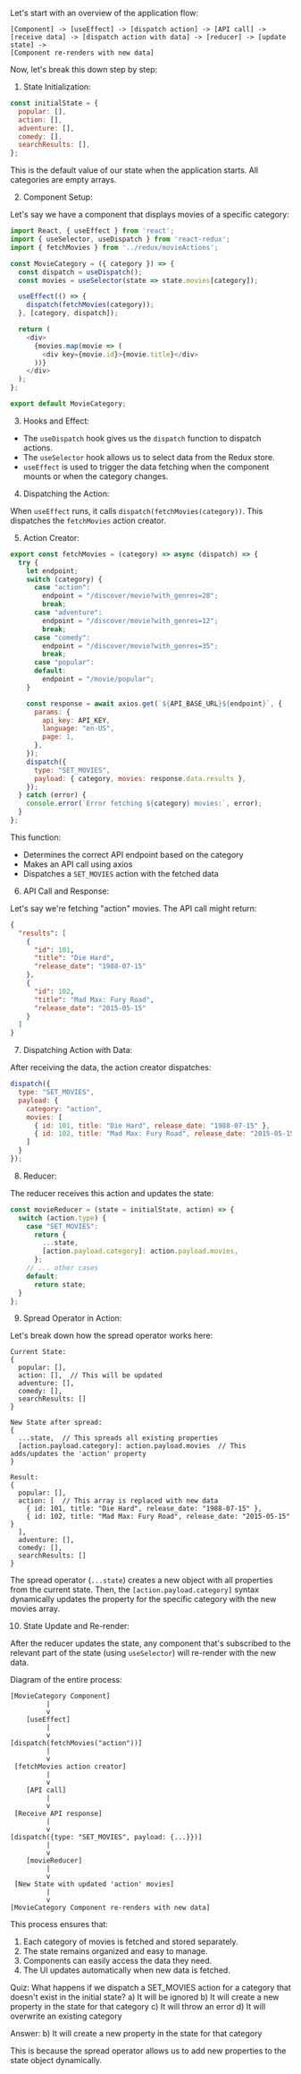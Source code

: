 Let's start with an overview of the application flow:

```
[Component] -> [useEffect] -> [dispatch action] -> [API call] -> 
[receive data] -> [dispatch action with data] -> [reducer] -> [update state] -> 
[Component re-renders with new data]
```

Now, let's break this down step by step:

1. State Initialization:



```javascript
const initialState = {
  popular: [],
  action: [],
  adventure: [],
  comedy: [],
  searchResults: [],
};

```

This is the default value of our state when the application starts. All categories are empty arrays.

2. Component Setup:

Let's say we have a component that displays movies of a specific category:



```javascript
import React, { useEffect } from 'react';
import { useSelector, useDispatch } from 'react-redux';
import { fetchMovies } from '../redux/movieActions';

const MovieCategory = ({ category }) => {
  const dispatch = useDispatch();
  const movies = useSelector(state => state.movies[category]);

  useEffect(() => {
    dispatch(fetchMovies(category));
  }, [category, dispatch]);

  return (
    <div>
      {movies.map(movie => (
        <div key={movie.id}>{movie.title}</div>
      ))}
    </div>
  );
};

export default MovieCategory;

```

3. Hooks and Effect:

- The `useDispatch` hook gives us the `dispatch` function to dispatch actions.
- The `useSelector` hook allows us to select data from the Redux store.
- `useEffect` is used to trigger the data fetching when the component mounts or when the category changes.

4. Dispatching the Action:

When `useEffect` runs, it calls `dispatch(fetchMovies(category))`. This dispatches the `fetchMovies` action creator.

5. Action Creator:



```javascript
export const fetchMovies = (category) => async (dispatch) => {
  try {
    let endpoint;
    switch (category) {
      case "action":
        endpoint = "/discover/movie?with_genres=28";
        break;
      case "adventure":
        endpoint = "/discover/movie?with_genres=12";
        break;
      case "comedy":
        endpoint = "/discover/movie?with_genres=35";
        break;
      case "popular":
      default:
        endpoint = "/movie/popular";
    }

    const response = await axios.get(`${API_BASE_URL}${endpoint}`, {
      params: {
        api_key: API_KEY,
        language: "en-US",
        page: 1,
      },
    });
    dispatch({
      type: "SET_MOVIES",
      payload: { category, movies: response.data.results },
    });
  } catch (error) {
    console.error(`Error fetching ${category} movies:`, error);
  }
};

```

This function:
- Determines the correct API endpoint based on the category
- Makes an API call using axios
- Dispatches a `SET_MOVIES` action with the fetched data

6. API Call and Response:

Let's say we're fetching "action" movies. The API call might return:



```json
{
  "results": [
    {
      "id": 101,
      "title": "Die Hard",
      "release_date": "1988-07-15"
    },
    {
      "id": 102,
      "title": "Mad Max: Fury Road",
      "release_date": "2015-05-15"
    }
  ]
}

```

7. Dispatching Action with Data:

After receiving the data, the action creator dispatches:

```javascript
dispatch({
  type: "SET_MOVIES",
  payload: { 
    category: "action", 
    movies: [
      { id: 101, title: "Die Hard", release_date: "1988-07-15" },
      { id: 102, title: "Mad Max: Fury Road", release_date: "2015-05-15" }
    ]
  }
});
```

8. Reducer:

The reducer receives this action and updates the state:



```javascript
const movieReducer = (state = initialState, action) => {
  switch (action.type) {
    case "SET_MOVIES":
      return {
        ...state,
        [action.payload.category]: action.payload.movies,
      };
    // ... other cases
    default:
      return state;
  }
};

```

9. Spread Operator in Action:

Let's break down how the spread operator works here:

```
Current State:
{
  popular: [],
  action: [],  // This will be updated
  adventure: [],
  comedy: [],
  searchResults: []
}

New State after spread:
{
  ...state,  // This spreads all existing properties
  [action.payload.category]: action.payload.movies  // This adds/updates the 'action' property
}

Result:
{
  popular: [],
  action: [  // This array is replaced with new data
    { id: 101, title: "Die Hard", release_date: "1988-07-15" },
    { id: 102, title: "Mad Max: Fury Road", release_date: "2015-05-15" }
  ],
  adventure: [],
  comedy: [],
  searchResults: []
}
```

The spread operator (`...state`) creates a new object with all properties from the current state. Then, the `[action.payload.category]` syntax dynamically updates the property for the specific category with the new movies array.

10. State Update and Re-render:

After the reducer updates the state, any component that's subscribed to the relevant part of the state (using `useSelector`) will re-render with the new data.

Diagram of the entire process:

```
[MovieCategory Component]
         |
         v
    [useEffect]
         |
         v
[dispatch(fetchMovies("action"))]
         |
         v
 [fetchMovies action creator]
         |
         v
    [API call]
         |
         v
 [Receive API response]
         |
         v
[dispatch({type: "SET_MOVIES", payload: {...}})]
         |
         v
    [movieReducer]
         |
         v
 [New State with updated 'action' movies]
         |
         v
[MovieCategory Component re-renders with new data]
```

This process ensures that:
1. Each category of movies is fetched and stored separately.
2. The state remains organized and easy to manage.
3. Components can easily access the data they need.
4. The UI updates automatically when new data is fetched.

Quiz: What happens if we dispatch a SET_MOVIES action for a category that doesn't exist in the initial state?
a) It will be ignored
b) It will create a new property in the state for that category
c) It will throw an error
d) It will overwrite an existing category

Answer: b) It will create a new property in the state for that category

This is because the spread operator allows us to add new properties to the state object dynamically.
